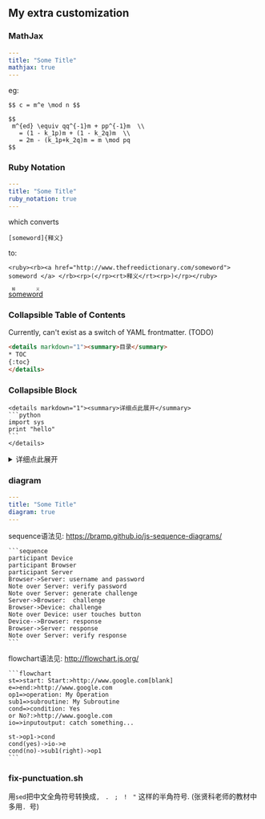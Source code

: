 ## My extra customization


### MathJax

```yaml
---
title: "Some Title" 
mathjax: true
---
```

eg:

```
$$ c = m^e \mod n $$
```

```
$$
 m^{ed} \equiv qq^{-1}m + pp^{-1}m  \\
   = (1 - k_1p)m + (1 - k_2q)m  \\
   = 2m - (k_1p+k_2q)m = m \mod pq 
$$
```

### Ruby Notation

```yaml
---
title: "Some Title"
ruby_notation: true
---
```

which converts

```
[someword]{释义}
```

to:

```
<ruby><rb><a href="http://www.thefreedictionary.com/someword"> someword </a> </rb><rp>(</rp><rt>释义</rt><rp>)</rp></ruby>
```

<ruby><rb><a href="http://www.thefreedictionary.com/someword"> someword </a> </rb><rp>(</rp><rt>释义</rt><rp>)</rp></ruby>

### Collapsible Table of Contents

Currently, can't exist as a switch of YAML frontmatter. (TODO)

```html
<details markdown="1"><summary>目录</summary>
* TOC
{:toc}
</details>
```

### Collapsible Block

	<details markdown="1"><summary>详细点此展开</summary>
	```python
	import sys
	print "hello"
	```
	</details>

<details markdown="1"><summary>详细点此展开</summary>
```python
import sys
print "hello"
```
</details>


### diagram

```yaml
---
title: "Some Title"
diagram: true
---
```

sequence语法见: <https://bramp.github.io/js-sequence-diagrams/>
	
	```sequence
	participant Device
	participant Browser
	participant Server
	Browser->Server: username and password
	Note over Server: verify password
	Note over Server: generate challenge
	Server->Browser:  challenge
	Browser->Device: challenge
	Note over Device: user touches button
	Device-->Browser: response
	Browser->Server: response
	Note over Server: verify response
	```

flowchart语法见: <http://flowchart.js.org/>

	```flowchart
	st=>start: Start:>http://www.google.com[blank]
	e=>end:>http://www.google.com
	op1=>operation: My Operation
	sub1=>subroutine: My Subroutine
	cond=>condition: Yes
	or No?:>http://www.google.com
	io=>inputoutput: catch something...

	st->op1->cond
	cond(yes)->io->e
	cond(no)->sub1(right)->op1
	```

### fix-punctuation.sh

用`sed`把中文全角符号转换成`, ` `. ` `; ` `! ` `"` 这样的半角符号. (张贤科老师的教材中多用`. `号)
